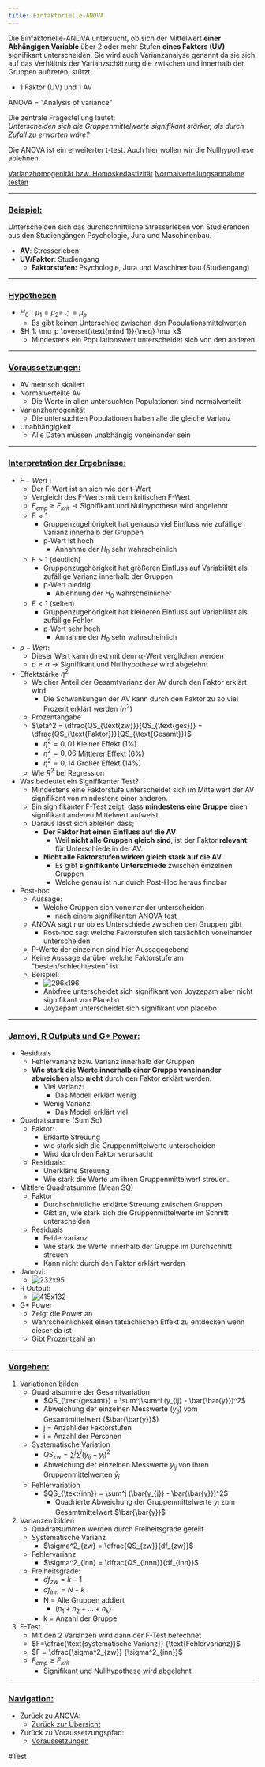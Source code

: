 ```yaml
---
title: Einfaktorielle-ANOVA
---
```


Die Einfaktorielle-ANOVA untersucht, ob sich der Mittelwert **einer Abhängigen Variable** über 2 oder mehr Stufen **eines Faktors (UV)** signifikant unterscheiden. Sie wird auch Varianzanalyse genannt da sie sich auf das Verhältnis der Varianzschätzung die zwischen und innerhalb der Gruppen auftreten, stützt .

* 1 Faktor (UV) und 1 AV

ANOVA = "Analysis of variance"

Die zentrale Fragestellung lautet:  
*Unterscheiden sich die Gruppenmittelwerte signifikant stärker, als durch Zufall zu erwarten wäre?*

Die ANOVA ist ein erweiterter t-test. Auch hier wollen wir die Nullhypothese ablehnen.

[Varianzhomogenität bzw. Homoskedastizität](/varianzhomogenitaet-bzw-homoskedastizitaet)
[Normalverteilungsannahme testen](/normalverteilungsannahme-testen)

---

### <u>Beispiel:</u>

Unterscheiden sich das durchschnittliche Stresserleben von Studierenden aus den Studiengängen Psychologie, Jura und Maschinenbau.

* **AV**: Stresserleben
* **UV/Faktor**: Studiengang
  * **Faktorstufen:** Psychologie, Jura und Maschinenbau (Studiengang)

---

### <u>Hypothesen</u>

* $H_0: \mu_1 = \mu_2 = \; .; = \mu_p$
  * Es gibt keinen Unterschied zwischen den Populationsmittelwerten
* $H_1: \mu_p \overset{\text{mind 1}}{\neq}  \mu_k$
  * Mindestens ein Populationswert unterscheidet sich von den anderen

---

### <u>Voraussetzungen:</u>

* AV metrisch skaliert
* Normalverteilte AV
  * Die Werte in allen untersuchten Populationen sind normalverteilt
* Varianzhomogenität
  * Die untersuchten Populationen haben alle die gleiche Varianz
* Unabhängigkeit
  * Alle Daten müssen unabhängig voneinander sein

---

### <u>Interpretation der Ergebnisse:</u>

* $F-Wert$ :
  * Der F-Wert ist an sich wie der t-Wert
  * Vergleich des F-Werts mit dem kritischen F-Wert
  * $F_{emp}\ge F_{krit}$
    → Signifikant und Nullhypothese wird abgelehnt
  * $F\approx 1$
    * Gruppenzugehörigkeit hat genauso viel Einfluss wie zufällige Varianz innerhalb der Gruppen
    * p-Wert ist hoch
      * Annahme der $H_0$ sehr wahrscheinlich
  * $F>1$ (deutlich)
    * Gruppenzugehörigkeit hat größeren Einfluss auf Variabilität als zufällige Varianz innerhalb der Gruppen
    * p-Wert niedrig
      * Ablehnung der $H_0$ wahrscheinlicher
  * $F<1$ (selten)
    * Gruppenzugehörigkeit hat kleineren Einfluss auf Variabilität als zufällige Fehler
    * p-Wert sehr hoch
      * Annahme der $H_0$ sehr wahrscheinlich
* $p-Wert$:
  * Dieser Wert kann direkt mit dem $\alpha$-Wert verglichen werden
  * $p \ge \alpha$
    → Signifikant und Nullhypothese wird abgelehnt
* Effektstärke $\eta^2$
  * Welcher Anteil der Gesamtvarianz der AV durch den Faktor erklärt wird
    * Die Schwankungen der AV kann durch den Faktor zu so viel Prozent erklärt werden ($\eta^2$)
  * Prozentangabe
  * $\eta^2 = \dfrac{QS_{\text{zw}}}{QS_{\text{ges}}} = \dfrac{QS_{\text{Faktor}}}{QS_{\text{Gesamt}}}$
    * $\eta^2=0,01$ Kleiner Effekt (1%)
    * $\eta^2=0,06$ Mittlerer Effekt (6%)
    * $\eta^2=0,14$ Großer Effekt (14%)
  * Wie $R^2$ bei Regression
* Was bedeutet ein Signifikanter Test?:
  * Mindestens eine Faktorstufe unterscheidet sich im Mittelwert der AV signifikant von mindestens einer anderen.
  * Ein signifikanter F-Test zeigt, dass **mindestens eine Gruppe** einen signifikant anderen Mittelwert aufweist.
  * Daraus lässt sich ableiten dass;
    * **Der Faktor hat einen Einfluss auf die AV**
      * Weil **nicht alle Gruppen gleich sind**, ist der Faktor **relevant** für Unterschiede in der AV.
    * **Nicht alle Faktorstufen wirken gleich stark auf die AV.**
      * Es gibt **signifikante Unterschiede** zwischen einzelnen Gruppen
      * Welche genau ist nur durch Post-Hoc heraus findbar
* Post-hoc
  * Aussage:
    * Welche Gruppen sich voneinander unterscheiden
      * nach einem signifikanten ANOVA test
  * ANOVA sagt nur ob es Unterschiede zwischen den Gruppen gibt
    * Post-hoc sagt welche Faktorstufen sich tatsächlich voneinander unterscheiden
  * P-Werte der einzelnen sind hier Aussagegebend
  * Keine Aussage darüber welche Faktorstufe am "besten/schlechtesten" ist
  * Beispiel:
    * ![296x196](_notes/Post-Hoc-Test.png)
    * Anixfree unterscheidet sich signifikant von Joyzepam aber nicht signifikant von Placebo
    * Joyzepam unterscheidet sich signifikant von placebo

---

### <u>Jamovi, R Outputs und G\* Power:</u>

* Residuals
  * Fehlervarianz bzw. Varianz innerhalb der Gruppen
  * **Wie stark die Werte innerhalb einer Gruppe voneinander abweichen** also **nicht** durch den Faktor erklärt werden.
    * Viel Varianz:
      * Das Modell erklärt wenig
    * Wenig Varianz
      * Das Modell erklärt viel
* Quadratsumme (Sum Sq)
  * Faktor:
    * Erklärte Streuung
    * wie stark sich die Gruppenmittelwerte unterscheiden
    * Wird durch den Faktor verursacht
  * Residuals:
    * Unerklärte Streuung
    * Wie stark die Werte um ihren Gruppenmittelwert streuen.
* Mittlere Quadratsumme (Mean SQ)
  * Faktor
    * Durchschnittliche erklärte Streuung zwischen Gruppen
    * Gibt an, wie stark sich die Gruppenmittelwerte im Schnitt unterscheiden
  * Residuals
    * Fehlervarianz
    * Wie stark die Werte innerhalb der Gruppe im Durchschnitt streuen
    * Kann nicht durch den Faktor erklärt werden
* Jamovi:
  * ![232x95](_notes/E.Anova-Jamovi.png)
* R Output:
  * ![415x132](_notes/E.ANOVA-R-Output.png)
* G\* Power
  * Zeigt die Power an
  * Wahrscheinlichkeit einen tatsächlichen Effekt zu entdecken wenn dieser da ist
  * Gibt Prozentzahl an

---

### <u>Vorgehen:</u>

1. Variationen bilden
   * Quadratsumme der Gesamtvariation
     * $QS_{\text{gesamt}} = \sum^j\sum^i (y_{ij} - \bar{\bar{y}})^2$
     * Abweichung der einzelnen Messwerte ($y_{ij}$) vom Gesamtmittelwert ($\bar{\bar{y}}$)
     * j = Anzahl der Faktorstufen
     * i = Anzahl der Personen
   * Systematische Variation
     * $QS_{\text{zw}} = \sum^j\sum^i (y_{ij} - \bar{y}_j)^2$
     * Abweichung der einzelnen Messwerte $y_{ij}$ von ihren Gruppenmittelwerten $\bar{y}_i$
   * Fehlervariation
     * $QS_{\text{inn}} = \sum^j (\bar{y_{j}} - \bar{\bar{y}})^2$
       * Quadrierte Abweichung der Gruppenmittelwerte $y_{j}$ zum Gesamtmittelwert $\bar{\bar{y}}$
1. Varianzen bilden
   * Quadratsummen werden durch Freiheitsgrade geteilt
   * Systematische Varianz
     * $\sigma^2_{zw} = \dfrac{QS_{zw}}{df_{zw}}$
   * Fehlervarianz
     * $\sigma^2_{inn} = \dfrac{QS_{innn}}{df_{inn}}$
   * Freiheitsgrade:
     * $df_{zw} = k-1$
     * $df_{inn} = N-k$
     * N = Alle Gruppen addiert
       * ($n_1+n_2 + ... + n_k)$
     * k = Anzahl der Gruppe
1. F-Test
   * Mit den 2 Varianzen wird dann der F-Test berechnet
   * $F=\dfrac{\text{systematische Varianz}} {\text{Fehlervarianz}}$
   * $F = \dfrac{\sigma^2_{zw}} {\sigma^2_{inn}}$
   * $F_{emp}\ge F_{krit}$
     * Signifikant und Nullhypothese wird abgelehnt

---

### <u>Navigation:</u>

* Zurück zu ANOVA:
  * [Zurück zur Übersicht](/anova)
* Zurück zu Voraussetzungspfad:
  * [Voraussetzungen](/faktoren-anzahl)

\#Test
